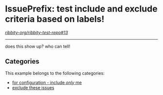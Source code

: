 
# IssuePrefix: test include and exclude criteria based on labels!

*[ribbity-org/ribbity-test-repo#13](https://github.com/ribbity-org/ribbity-test-repo/issues/13)*

---

<!--
# toml config options below - see [https://toml.io/en/](https://toml.io/en/)
---
frontpage = true # should it show up on front page?
ignore = false
priority = 15 # default priority 999 => in with all the rest :). 1 pushes it to top, etc.
---
-->

does this show up? who can tell!


## Categories

This example belongs to the following categories:

 * [for configuration - include _only_ me](l-include-only-me.md)
 * [exclude these issues](l-exclude-me.md)


